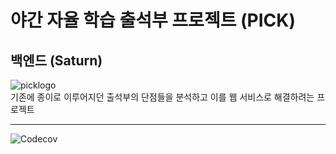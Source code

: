 # 야간 자율 학습 출석부 프로젝트 (PICK)
## 백엔드 (Saturn)
![picklogo](https://user-images.githubusercontent.com/48639421/112571142-c6340280-8e2a-11eb-990d-80cd17f2fcc9.png)  
기존에 종이로 이루어지던 출석부의 단점들을 분석하고 이를 웹 서비스로 해결하려는 프로젝트

---

![Codecov](https://codecov.io/api/pub/gh/Lee-Jin-Hyeok/pick-server-Saturn/settings?access_token=c35342cd-8c4a-4d87-9f44-ec4c7fe0831e)
